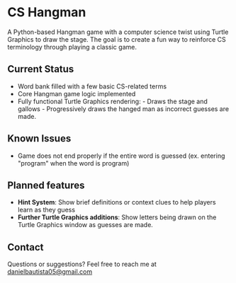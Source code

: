 # CS Hangman
A Python-based Hangman game with a computer science twist using Turtle Graphics to draw the stage. The goal is to create a fun way to reinforce CS terminology through playing a classic game.

## Current Status
- Word bank filled with a few basic CS-related terms
- Core Hangman game logic implemented
- Fully functional Turtle Graphics rendering:
      - Draws the stage and gallows
      - Progressively draws the hanged man as incorrect guesses are made.
  
## Known Issues
- Game does not end properly if the entire word is guessed (ex. entering "program" when the word is program)

## Planned features
- **Hint System**: Show brief definitions or context clues to help players learn as they guess
- **Further Turtle Graphics additions**: Show letters being drawn on the Turtle Graphics window as guesses are made.
 
## Contact
Questions or suggestions? Feel free to reach me at danielbautista05@gmail.com

